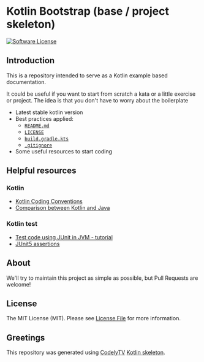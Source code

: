 # Kotlin Bootstrap (base / project skeleton)

[![Software License][ico-license]][link-license]

## Introduction

This is a repository intended to serve as a Kotlin example based documentation.

It could be useful if you want to start from scratch a kata or a little exercise or project. The idea is that you don't have to worry about the boilerplate
* Latest stable kotlin version
* Best practices applied:
    * [`README.md`][link-readme]
    * [`LICENSE`][link-license]
    * [`build.gradle.kts`][link-build-gradle]
    * [`.gitignore`][link-gitignore]
* Some useful resources to start coding

## Helpful resources

### Kotlin

* [Kotlin Coding Conventions](https://kotlinlang.org/docs/coding-conventions.html)
* [Comparison between Kotlin and Java](https://kotlinlang.org/docs/comparison-to-java.html)

### Kotlin test

* [Test code using JUnit in JVM - tutorial](https://kotlinlang.org/docs/jvm-test-using-junit.html)
* [JUnit5 assertions](https://junit.org/junit5/docs/5.0.1/api/org/junit/jupiter/api/Assertions.html)


## About

We'll try to maintain this project as simple as possible, but Pull Requests are welcome!

## License

The MIT License (MIT). Please see [License File][link-license] for more information.

## Greetings
This repository was generated using [CodelyTV](https://codely.tv/) [Kotlin skeleton][link-skeleton-template]. 

[ico-license]: https://img.shields.io/badge/license-MIT-brightgreen.svg?style=flat-square

[link-license]: LICENSE
[link-readme]: README.md
[link-gitignore]: .gitignore
[link-build-gradle]: build.gradle.kts
[link-author]: https://github.com/ebasanez
[link-contributors]: https://github.com/CodelyTV/kotlin-basic-skeleton/graphs/contributors
[link-skeleton-template]: https://github.com/CodelyTV/kotlin-basic-skeleton
